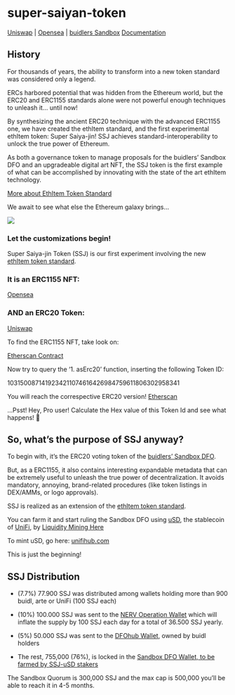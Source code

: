 # super-saiyan-token

<a href="https://uniswap.info/token/0xb4ae194a0dcf1b4080b164c1d775ee06e0817305">Uniswap</a> | <a href="https://opensea.io/assets/0xe8bd225aab19cd3cc0e98bd510e4b2fab91247a4/1031500871419234211074616426984759611806302958341">Opensea</a> | <a href="https://dapp.dfohub.com/?addr=0xd5F8E370130ebBF6dF7bF742866ff056331Fd73C">buidlers Sandbox</a> <a href="https://b-u-i-d-l.github.io/super-saiyan-token/">Documentation</a>

## History

For thousands of years, the ability to transform into a new token standard was considered only a legend. 

ERCs harbored potential that was hidden from the Ethereum world, but the ERC20 and ERC1155 standards alone were not powerful enough techniques to unleash it… until now!

By synthesizing the ancient ERC20 technique with the advanced ERC1155 one, we have created the ethItem standard, and the first experimental ethItem token: Super Saiya-jin! SSJ achieves standard-interoperability to unlock the true power of Ethereum.

As both a governance token to manage proposals for the buidlers’ Sandbox DFO and an upgradeable digital art NFT, the SSJ token is the first example of what can be accomplished by innovating with the state of the art ethItem technology. 

<a href="https://github.com/b-u-i-d-l/eth-item-token-standard">More about EthItem Token Standard</a>

We await to see what else the Ethereum galaxy brings…

<img src="https://raw.githubusercontent.com/b-u-i-d-l/super-saiyan-token/master/ssj.gif">

### Let the customizations begin!

Super Saiya-jin Token (SSJ) is our first experiment involving the new <a href="https://github.com/b-u-i-d-l/eth-item-token-standard">ethItem token standard</a>.

### It is an ERC1155 NFT:

<a href="https://opensea.io/assets/0xe8bd225aab19cd3cc0e98bd510e4b2fab91247a4/1031500871419234211074616426984759611806302958341">Opensea</a>

### AND an ERC20 Token:

<a href="https://uniswap.info/token/0xb4ae194a0dcf1b4080b164c1d775ee06e0817305">Uniswap</a>

To find the ERC1155 NFT, take look on:

<a href="https://etherscan.io/address/0xe8bd225aab19cd3cc0e98bd510e4b2fab91247a4#readContract">Etherscan Contract</a>

Now try to query the ‘1. asErc20’ function, inserting the following Token ID:

1031500871419234211074616426984759611806302958341

You will reach the correspective ERC20 version! <a href="https://etherscan.io/address/0xb4ae194a0dcf1b4080b164c1d775ee06e0817305">Etherscan</a>

…Psst! Hey, Pro user! Calculate the Hex value of this Token Id and see what happens! 👀

## So, what’s the purpose of SSJ anyway?

To begin with, it’s the ERC20 voting token of the <a href="https://dapp.dfohub.com/?addr=0xd5F8E370130ebBF6dF7bF742866ff056331Fd73C">buidlers’ Sandbox DFO</a>.

But, as a ERC1155, it also contains interesting expandable metadata that can be extremely useful to unleash the true power of decentralization. It avoids mandatory, annoying, brand-related procedures (like token listings in DEX/AMMs, or logo approvals).

SSJ is realized as an extension of the <a href="https://github.com/b-u-i-d-l/eth-item-token-standard">ethItem token standard</a>.

You can farm it and start ruling the Sandbox DFO using <a href="https://uniswap.info/pair/0x0a71ac080b82a794757b00e2f2d96e0e9463f48d">uSD</a>, the stablecoin of <a href="https://www.unifihub.com">UniFi</a>, by <a href="https://dapp.dfohub.com/?staking=0x792BF16B9C6CaD4c180C0031F32c39EB51d6A290">Liquidity Mining Here</a>

To mint uSD, go here: <a href="https://www.unifihub.com">unifihub.com</a>

This is just the beginning!

## SSJ Distribution

- (7.7%) 77.900 SSJ was distributed among wallets holding more than 900 buidl, arte or UniFi (100 SSJ each)

- (10%) 100.000 SSJ was sent to the <a href="https://etherscan.io/address/0x25756f9c2cceacd787260b001f224159ab9fb97a">NERV Operation Wallet</a> which will inflate the supply by 100 SSJ each day for a total of 36.500 SSJ yearly.

- (5%) 50.000 SSJ was sent to the <a href="https://etherscan.io/address/0x5d40c724ba3e7ffa6a91db223368977c522bdacd">DFOhub Wallet</a>, owned by buidl holders

- The rest, 755,000 (76%), is locked in the <a href="https://etherscan.io/address/0xeE4ccfB9341E27AbE3c8dE2F63694cc1ba71026B">Sandbox DFO Wallet, to be farmed by <a href="https://dapp.dfohub.com/?staking=0x792BF16B9C6CaD4c180C0031F32c39EB51d6A290">SSJ-uSD stakers</a>

The Sandbox Quorum is 300,000 SSJ and the max cap is 500,000 you’ll be able to reach it in 4-5 months.
